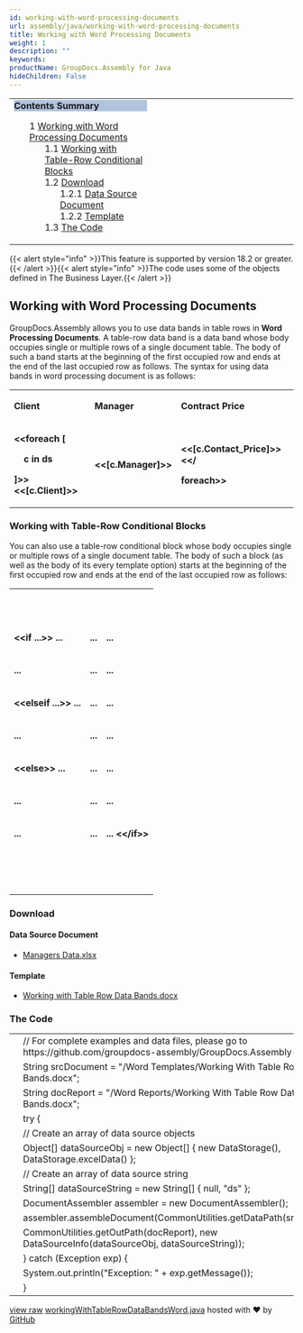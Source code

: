 ```yaml
---
id: working-with-word-processing-documents
url: assembly/java/working-with-word-processing-documents
title: Working with Word Processing Documents
weight: 1
description: ""
keywords: 
productName: GroupDocs.Assembly for Java
hideChildren: False
---
```

<table class="sectionMacro" border="0" cellpadding="5" cellspacing="0" width="100%"><tbody><tr><td valign="top" width="50%"><div class="panel" style="border-top-width: 1px; border-right-width: 1px; border-bottom-width: 1px; border-left-width: 1px;"><div class="panelHeader" style="border-bottom-width: 1px; background-color: rgb(176, 196, 222);"><b>Contents Summary</b></div><div class="panelContent"><style type="text/css">div.rbtoc1593026733142 { padding-top: 0px; padding-right: 0px; padding-bottom: 0px; padding-left: 0px; }div.rbtoc1593026733142 ul { list-style-type: none; list-style-image: none; margin-left: 0px; }div.rbtoc1593026733142 li { margin-left: 0px; padding-left: 0px; }</style><div class="toc rbtoc1593026733142"><ul class="toc-indentation"><li><span class="TOCOutline">1</span> <a href="#WorkingwithWordProcessingDocuments-WorkingwithWordProcessingDocuments">Working with Word Processing Documents</a><ul class="toc-indentation"><li><span class="TOCOutline">1.1</span> <a href="#WorkingwithWordProcessingDocuments-WorkingwithTable-RowConditionalBlocks">Working with Table-Row Conditional Blocks</a></li><li><span class="TOCOutline">1.2</span> <a href="#WorkingwithWordProcessingDocuments-Download">Download</a><ul class="toc-indentation"><li><span class="TOCOutline">1.2.1</span> <a href="#WorkingwithWordProcessingDocuments-DataSourceDocument">Data Source Document</a></li><li><span class="TOCOutline">1.2.2</span> <a href="#WorkingwithWordProcessingDocuments-Template">Template</a></li></ul></li><li><span class="TOCOutline">1.3</span> <a href="#WorkingwithWordProcessingDocuments-TheCode">The Code</a></li></ul></li></ul></div></div></div></td><td valign="top" width="15%">&nbsp;</td><td valign="top" width="35%">&nbsp;</td></tr></tbody></table>

{{< alert style="info" >}}This feature is supported by version 18.2 or greater.{{< /alert >}}{{< alert style="info" >}}The code uses some of the objects defined in The Business Layer.{{< /alert >}}

## Working with Word Processing Documents

GroupDocs.Assembly allows you to use data bands in table rows in **Word Processing Documents**. A table-row data band is a data band whose body occupies single or multiple rows of a single document table. The body of such a band starts at the beginning of the first occupied row and ends at the end of the last occupied row as follows. The syntax for using data bands in word processing document is as follows:

<table class="confluenceTable"><tbody><tr><td class="confluenceTd"><p><strong>Client</strong></p></td><td class="confluenceTd"><p><strong>Manager</strong></p></td><td class="confluenceTd"><p><strong>Contract Price</strong></p></td></tr><tr><td class="confluenceTd"><p><strong>&lt;&lt;foreach [</strong></p><p><strong>&nbsp;&nbsp;&nbsp; c in ds</strong></p><p><strong>]&gt;&gt;&lt;&lt;[c.Client]&gt;&gt;</strong></p></td><td class="confluenceTd"><p><strong>&lt;&lt;[c.Manager]&gt;&gt;</strong></p></td><td class="confluenceTd"><p><strong>&lt;&lt;[c.Contact_Price]&gt;&gt;&lt;&lt;/</strong></p><p><strong>foreach&gt;&gt;</strong></p></td></tr></tbody></table>

### Working with Table-Row Conditional Blocks

You can also use a table-row conditional block whose body occupies single or multiple rows of a single document table. The body of such a block (as well as the body of its every template option) starts at the beginning of the first occupied row and ends at the end of the last occupied row as follows:

<table class="confluenceTable"><tbody><tr><td class="confluenceTd"><p><strong>&nbsp;</strong></p></td><td class="confluenceTd"><p><strong>&nbsp;</strong></p></td><td class="confluenceTd"><p><strong>&nbsp;</strong></p></td></tr><tr><td class="confluenceTd"><p><strong>&lt;&lt;if ...&gt;&gt; ...</strong></p></td><td class="confluenceTd"><p><strong>...</strong></p></td><td class="confluenceTd"><p><strong>...</strong></p></td></tr><tr><td class="confluenceTd"><p><strong>...</strong></p></td><td class="confluenceTd"><p><strong>...</strong></p></td><td class="confluenceTd"><p><strong>...</strong></p></td></tr><tr><td class="confluenceTd"><p><strong>&lt;&lt;elseif ...&gt;&gt; ...</strong></p></td><td class="confluenceTd"><p><strong>...</strong></p></td><td class="confluenceTd"><p><strong>...</strong></p></td></tr><tr><td class="confluenceTd"><p><strong>...</strong></p></td><td class="confluenceTd"><p><strong>...</strong></p></td><td class="confluenceTd"><p><strong>...</strong></p></td></tr><tr><td class="confluenceTd"><p><strong>&lt;&lt;else&gt;&gt; ...</strong></p></td><td class="confluenceTd"><p><strong>...</strong></p></td><td class="confluenceTd"><p><strong>...</strong></p></td></tr><tr><td class="confluenceTd"><p><strong>...</strong></p></td><td class="confluenceTd"><p><strong>...</strong></p></td><td class="confluenceTd"><p><strong>...</strong></p></td></tr><tr><td class="confluenceTd"><p><strong>...</strong></p></td><td class="confluenceTd"><p><strong>...</strong></p></td><td class="confluenceTd"><p><strong>... &lt;&lt;/if&gt;&gt;</strong></p></td></tr><tr><td class="confluenceTd"><p><strong>&nbsp;</strong></p></td><td class="confluenceTd"><p><strong>&nbsp;</strong></p></td><td class="confluenceTd"><p><strong>&nbsp;</strong></p><div><strong><br></strong></div></td></tr></tbody></table>

### Download

#### Data Source Document

*   [Managers Data.xlsx](https://github.com/groupdocs-assembly/GroupDocs.Assembly-for-Java/blob/master/Examples/GroupDocs.Assembly.Examples.Java/Data/Data%20Sources/Excel%20DataSource/Contracts%20Data.xlsx)

#### Template

*   [Working with Table Row Data Bands.docx](https://github.com/groupdocs-assembly/GroupDocs.Assembly-for-Java/blob/master/Examples/GroupDocs.Assembly.Examples.Java/Data/Storage/Word%20Templates/Working%20With%20Table%20Row%20Data%20Bands.docx)

### The Code

<table class="highlight tab-size js-file-line-container" data-tab-size="8" data-paste-markdown-skip=""><tbody><tr><td id="file-workingwithtablerowdatabandsword-java-L1" class="blob-num js-line-number" data-line-number="1"></td><td id="file-workingwithtablerowdatabandsword-java-LC1" class="blob-code blob-code-inner js-file-line"><span class="pl-c"><span class="pl-c">//</span> For complete examples and data files, please go to https://github.com/groupdocs-assembly/GroupDocs.Assembly-for-Java</span></td></tr><tr><td id="file-workingwithtablerowdatabandsword-java-L2" class="blob-num js-line-number" data-line-number="2"></td><td id="file-workingwithtablerowdatabandsword-java-LC2" class="blob-code blob-code-inner js-file-line"><span class="pl-smi">String</span> srcDocument <span class="pl-k">=</span> <span class="pl-s"><span class="pl-pds">"</span>/Word Templates/Working With Table Row Data Bands.docx<span class="pl-pds">"</span></span>;</td></tr><tr><td id="file-workingwithtablerowdatabandsword-java-L3" class="blob-num js-line-number" data-line-number="3"></td><td id="file-workingwithtablerowdatabandsword-java-LC3" class="blob-code blob-code-inner js-file-line"><span class="pl-smi">String</span> docReport <span class="pl-k">=</span> <span class="pl-s"><span class="pl-pds">"</span>/Word Reports/Working With Table Row Data Bands.docx<span class="pl-pds">"</span></span>;</td></tr><tr><td id="file-workingwithtablerowdatabandsword-java-L4" class="blob-num js-line-number" data-line-number="4"></td><td id="file-workingwithtablerowdatabandsword-java-LC4" class="blob-code blob-code-inner js-file-line"><span class="pl-k">try</span> {</td></tr><tr><td id="file-workingwithtablerowdatabandsword-java-L5" class="blob-num js-line-number" data-line-number="5"></td><td id="file-workingwithtablerowdatabandsword-java-LC5" class="blob-code blob-code-inner js-file-line"><span class="pl-c"><span class="pl-c">//</span> Create an array of data source objects</span></td></tr><tr><td id="file-workingwithtablerowdatabandsword-java-L6" class="blob-num js-line-number" data-line-number="6"></td><td id="file-workingwithtablerowdatabandsword-java-LC6" class="blob-code blob-code-inner js-file-line"><span class="pl-k">Object</span>[] dataSourceObj <span class="pl-k">=</span> <span class="pl-k">new</span> <span class="pl-smi">Object</span>[] { <span class="pl-k">new</span> <span class="pl-smi">DataStorage</span>(), <span class="pl-smi">DataStorage</span><span class="pl-k">.</span>excelData() };</td></tr><tr><td id="file-workingwithtablerowdatabandsword-java-L7" class="blob-num js-line-number" data-line-number="7"></td><td id="file-workingwithtablerowdatabandsword-java-LC7" class="blob-code blob-code-inner js-file-line"><span class="pl-c"><span class="pl-c">//</span> Create an array of data source string</span></td></tr><tr><td id="file-workingwithtablerowdatabandsword-java-L8" class="blob-num js-line-number" data-line-number="8"></td><td id="file-workingwithtablerowdatabandsword-java-LC8" class="blob-code blob-code-inner js-file-line"><span class="pl-k">String</span>[] dataSourceString <span class="pl-k">=</span> <span class="pl-k">new</span> <span class="pl-smi">String</span>[] { <span class="pl-c1">null</span>, <span class="pl-s"><span class="pl-pds">"</span>ds<span class="pl-pds">"</span></span> };</td></tr><tr><td id="file-workingwithtablerowdatabandsword-java-L9" class="blob-num js-line-number" data-line-number="9"></td><td id="file-workingwithtablerowdatabandsword-java-LC9" class="blob-code blob-code-inner js-file-line"><span class="pl-smi">DocumentAssembler</span> assembler <span class="pl-k">=</span> <span class="pl-k">new</span> <span class="pl-smi">DocumentAssembler</span>();</td></tr><tr><td id="file-workingwithtablerowdatabandsword-java-L10" class="blob-num js-line-number" data-line-number="10"></td><td id="file-workingwithtablerowdatabandsword-java-LC10" class="blob-code blob-code-inner js-file-line">assembler<span class="pl-k">.</span>assembleDocument(<span class="pl-smi">CommonUtilities</span><span class="pl-k">.</span>getDataPath(srcDocument),</td></tr><tr><td id="file-workingwithtablerowdatabandsword-java-L11" class="blob-num js-line-number" data-line-number="11"></td><td id="file-workingwithtablerowdatabandsword-java-LC11" class="blob-code blob-code-inner js-file-line"><span class="pl-smi">CommonUtilities</span><span class="pl-k">.</span>getOutPath(docReport), <span class="pl-k">new</span> <span class="pl-smi">DataSourceInfo</span>(dataSourceObj, dataSourceString));</td></tr><tr><td id="file-workingwithtablerowdatabandsword-java-L12" class="blob-num js-line-number" data-line-number="12"></td><td id="file-workingwithtablerowdatabandsword-java-LC12" class="blob-code blob-code-inner js-file-line">} <span class="pl-k">catch</span> (<span class="pl-smi">Exception</span> exp) {</td></tr><tr><td id="file-workingwithtablerowdatabandsword-java-L13" class="blob-num js-line-number" data-line-number="13"></td><td id="file-workingwithtablerowdatabandsword-java-LC13" class="blob-code blob-code-inner js-file-line"><span class="pl-smi">System</span><span class="pl-k">.</span>out<span class="pl-k">.</span>println(<span class="pl-s"><span class="pl-pds">"</span>Exception: <span class="pl-pds">"</span></span> <span class="pl-k">+</span> exp<span class="pl-k">.</span>getMessage());</td></tr><tr><td id="file-workingwithtablerowdatabandsword-java-L14" class="blob-num js-line-number" data-line-number="14"></td><td id="file-workingwithtablerowdatabandsword-java-LC14" class="blob-code blob-code-inner js-file-line">}</td></tr></tbody></table>

[view raw](https://gist.github.com/GroupDocsGists/0e730b80b6d31a54dde848eb4d6ad9cd/raw/1c1429fe6f45e7d13accaa1ce36344bf578253cc/workingWithTableRowDataBandsWord.java) [workingWithTableRowDataBandsWord.java](https://gist.github.com/GroupDocsGists/0e730b80b6d31a54dde848eb4d6ad9cd#file-workingwithtablerowdatabandsword-java) hosted with ❤ by [GitHub](https://github.com)
